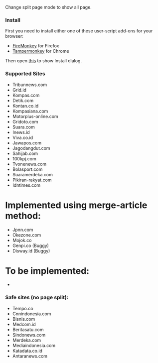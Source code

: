 Change split page mode to show all page.

### Install

First you need to install either one of these user-script add-ons for your browser:

- [FireMonkey](https://addons.mozilla.org/en-US/firefox/addon/firemonkey) for Firefox
- [Tampermonkey](https://chromewebstore.google.com/detail/tampermonkey/dhdgffkkebhmkfjojejmpbldmpobfkfo) for Chrome

Then open [this](https://raw.githubusercontent.com/gvoze32/antisplitpage/master/antisplitpage.user.js) to show Install dialog.

### Supported Sites

- Tribunnews.com
- Grid.id
- Kompas.com
- Detik.com
- Kontan.co.id
- Kompasiana.com
- Motorplus-online.com
- Gridoto.com
- Suara.com
- Inews.id
- Viva.co.id
- Jawapos.com
- Jagodangdut.com
- Sahijab.com
- 100kpj.com
- Tvonenews.com
- Bolasport.com
- Suaramerdeka.com
- Pikiran-rakyat.com
- Idntimes.com

# Implemented using merge-article method:

- Jpnn.com
- Okezone.com
- Mojok.co
- Genpi.co (Buggy)
- Disway.id (Buggy)

# To be implemented:

-

### Safe sites (no page split):

- Tempo.co
- Cnnindonesia.com
- Bisnis.com
- Medcom.id
- Beritasatu.com
- Sindonews.com
- Merdeka.com
- Mediaindonesia.com
- Katadata.co.id
- Antaranews.com
